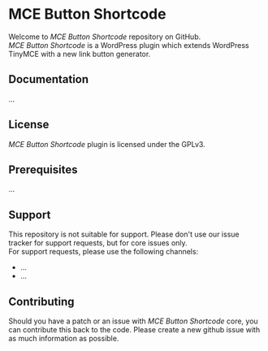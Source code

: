 # MCE Button Shortcode

Welcome to *MCE Button Shortcode* repository on GitHub.  
*MCE Button Shortcode* is a WordPress plugin which extends WordPress TinyMCE with a new link button generator.

## Documentation

...

## License

*MCE Button Shortcode* plugin is licensed under the GPLv3.

## Prerequisites

...

## Support

This repository is not suitable for support. Please don't use our issue tracker for support requests, but for core issues only.  
For support requests, please use the following channels:

* ...
* ...

## Contributing

Should you have a patch or an issue with *MCE Button Shortcode* core, you can contribute this back to the code. Please create a new github issue with as much information as possible.